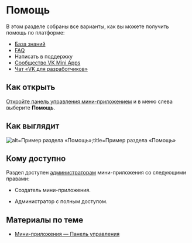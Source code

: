 
<!-- ---
title: 'Мини-приложения | Панель управления | Помощь'
is_hidden: false
is_search_available: true
menu: 'main_menu'
visible_to_search_robots: true
meta_description: 
redirect_to: 
lang: ru
--- -->

# Помощь

В этом разделе собраны все варианты, как вы можете получить помощь по платформе:

* [База знаний](https://dev.vk.com/ru/guide)
* [FAQ](https://vk.com/support?act=home_apps_questions)
* Написать в поддержку
* [Сообщество VK Mini Apps](https://vk.com/vkappsdev)
* [Чат «VK для разработчиков»](https://vk.com/vkappsdev?w=chats-166562603)

## Как открыть

[Откройте панель управления мини-приложением](./overview.md) и в меню слева выберите **Помощь**.

## Как выглядит

<!--exclusions/_images/mini-apps/settings/help/help-page.png -->
![alt=Пример раздела «Помощь»;title=Пример раздела «Помощь»](1c34189c47c8cd9db67485f9c4929ade2da1823ac5a2ae0c72d6d7fb "1536430174557526236")

## Кому доступно

Раздел доступен [администраторам](./managers.md) мини-приложения со следующими правами:

* Создатель мини-приложения.

* Администратор с полным доступом.

## Материалы по теме

* [Мини-приложения — Панель управления](./overview.md)

